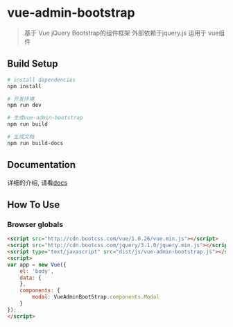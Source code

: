 # vue-admin-bootstrap

> 基于 Vue jQuery Bootstrap的组件框架
> 外部依赖于jquery.js
> 运用于 vue组件
## Build Setup

```bash
# install dependencies
npm install

# 开发环境
npm run dev

# 生成vue-admin-bootstrap
npm run build

# 生成文档
npm run build-docs

```

## Documentation

详细的介绍, 请看[docs](https://liyanlong.github.io/vue-admin-bootstrap)


## How To Use


### Browser globals
``` html
<script src="http://cdn.bootcss.com/vue/1.0.26/vue.min.js"></script>
<script src="http://cdn.bootcss.com/jquery/3.1.0/jquery.min.js"></script>
<script type="text/javascript" src="dist/js/vue-admin-bootstrap.js"></script>
<script>
var app = new Vue({
    el: 'body',
    data: {
    },
    components: {
        modal: VueAdminBootStrap.components.Modal
    }
});
</script>
```
